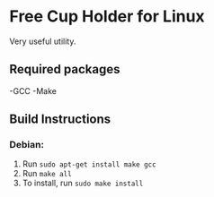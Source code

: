 # Free Cup Holder for Linux
Very useful utility.

## Required packages
-GCC
-Make

## Build Instructions
### Debian:
1. Run `sudo apt-get install make gcc`
2. Run `make all`
3. To install, run `sudo make install`
